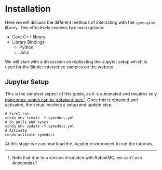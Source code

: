 # Installation

Here we will discuss the different methods of interacting with the `symengine` library. This effectively involves two main options:

- Core C++ library
- Library Bindings
  - Python
  - Julia

We will start with a discussion on replicating the Jupyter setup which is used for the Binder interactive samples on the website.

## Jupyter Setup

This is the simplest aspect of this guide, as it is automated and requires only [miniconda, which can be obtained here](https://docs.conda.io/en/latest/miniconda.html)[^1]. Once this is obtained and activated, the setup involves a setup and update step.

```{code-cell} bash
# First run
conda env create -f symedocs.yml
# On pulls and syncs
conda env update -f symedocs.yml
# Activate
conda activate symedocs
```

At this stage we can now load the Jupyter environment to run the tutorials.

[^1]: Note that due to a version mismatch with RabbitMQ, we can't use Anaconda
